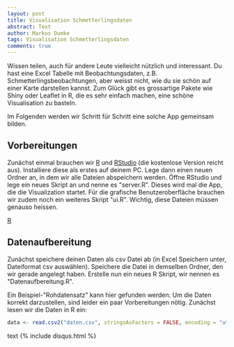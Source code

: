 ```yaml
---
layout: post
title: Visualisation Schmetterlingsdaten
abstract: Text
author: Markus Dumke
tags: Visualisation Schmetterlingsdaten
comments: true
---
```


Wissen teilen, auch für andere Leute vielleicht nützlich und interessant.
Du hast eine Excel Tabelle mit Beobachtungsdaten, z.B. Schmetterlingsbeobachtungen, aber weisst nicht, wie du sie schön auf einer Karte darstellen kannst.
Zum Glück gibt es grossartige Pakete wie Shiny oder Leaflet in R, die es sehr einfach machen, eine schöne Visualisation zu basteln.

Im Folgenden werden wir Schritt für Schritt eine solche App gemeinsam bilden.

## Vorbereitungen
Zunächst einmal brauchen wir <a href="https://cran.r-project.org/bin/windows/base/" target="_blank">R</a> und <a href="https://www.rstudio.com/products/rstudio/download/" target="_blank">RStudio</a> (die kostenlose Version reicht aus). 
Installiere diese als erstes auf deinem PC. Lege dann einen neuen Ordner an, in dem wir alle Dateien abspeichern werden. 
Öffne RStudio und lege ein neues Skript an und nenne es "server.R". Dieses wird mal die App, die die Visualization startet. 
Für die grafische Benutzeroberfläche brauchen wir zudem noch ein weiteres Skript "ui.R". Wichtig, diese Dateien müssen genauso heissen.

<a href="https://cran.r-project.org/bin/windows/base/" target="_blank">R</a>

## Datenaufbereitung
Zunächst speichere deinen Daten als csv Datei ab (in Excel Speichern unter, Dateiformat csv auswählen). 
Speichere die Datei in demselben Ordner, den wir gerade angelegt haben. Erstelle nun ein neues R Skript, wir nennen es "Datenaufbereitung.R".

Ein Beispiel-"Rohdatensatz" kann hier gefunden werden: 
Um die Daten korrekt darzustellen, sind leider ein paar Vorbereitungen nötig. Zunächst lesen wir die Daten in R ein:
```r
data <- read.csv2("daten.csv", stringsAsFactors = FALSE, encoding = "utf8") # ersetze "daten.csv" durch den Namen des Datensatzs, falls anders.
```

text
{% include disqus.html %}
